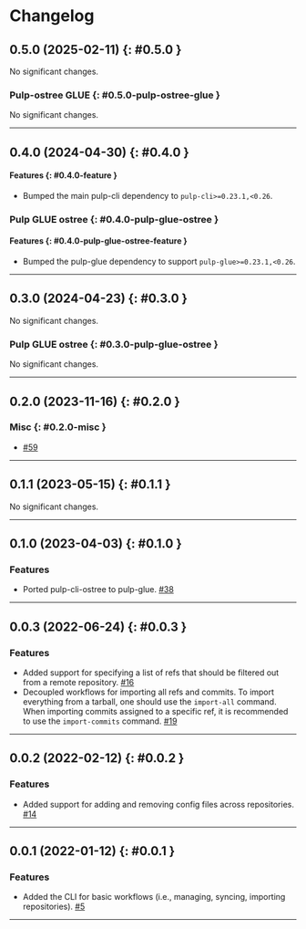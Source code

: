 # Changelog

[//]: # (You should *NOT* be adding new change log entries to this file, this)
[//]: # (file is managed by towncrier. You *may* edit previous change logs to)
[//]: # (fix problems like typo corrections or such.)
[//]: # (To add a new change log entry, please see)
[//]: # (https://docs.pulpproject.org/contributing/git.html#changelog-update)

[//]: # (WARNING: Don't drop the towncrier directive!)

[//]: # (towncrier release notes start)

## 0.5.0 (2025-02-11) {: #0.5.0 }



No significant changes.


### Pulp-ostree GLUE {: #0.5.0-pulp-ostree-glue }


No significant changes.


---

## 0.4.0 (2024-04-30) {: #0.4.0 }


#### Features {: #0.4.0-feature }

- Bumped the main pulp-cli dependency to `pulp-cli>=0.23.1,<0.26`.


### Pulp GLUE ostree {: #0.4.0-pulp-glue-ostree }


#### Features {: #0.4.0-pulp-glue-ostree-feature }

- Bumped the pulp-glue dependency to support `pulp-glue>=0.23.1,<0.26`.

---

## 0.3.0 (2024-04-23) {: #0.3.0 }


No significant changes.


### Pulp GLUE ostree {: #0.3.0-pulp-glue-ostree }


No significant changes.


---

## 0.2.0 (2023-11-16) {: #0.2.0 }


### Misc {: #0.2.0-misc }

- [#59](https://github.com/pulp/pulp-cli-ostree/issues/59)


---

## 0.1.1 (2023-05-15) {: #0.1.1 }


No significant changes.


---


## 0.1.0 (2023-04-03) {: #0.1.0 }


### Features

- Ported pulp-cli-ostree to pulp-glue.
  [#38](https://github.com/pulp/pulp-cli-ostree/issues/38)


---


## 0.0.3 (2022-06-24) {: #0.0.3 }

### Features

- Added support for specifying a list of refs that should be filtered out from a remote repository.
  [#16](https://github.com/pulp/pulp-cli-ostree/issues/16)
- Decoupled workflows for importing all refs and commits. To import everything from a tarball, one
  should use the ``import-all`` command. When importing commits assigned to a specific ref, it is
  recommended to use the ``import-commits`` command.
  [#19](https://github.com/pulp/pulp-cli-ostree/issues/19)


---


## 0.0.2 (2022-02-12) {: #0.0.2 }

### Features

- Added support for adding and removing config files across repositories.
  [#14](https://github.com/pulp/pulp-cli-ostree/issues/14)


---


## 0.0.1 (2022-01-12) {: #0.0.1 }

### Features

- Added the CLI for basic workflows (i.e., managing, syncing, importing repositories).
  [#5](https://github.com/pulp/pulp-cli-ostree/issues/5)


---
